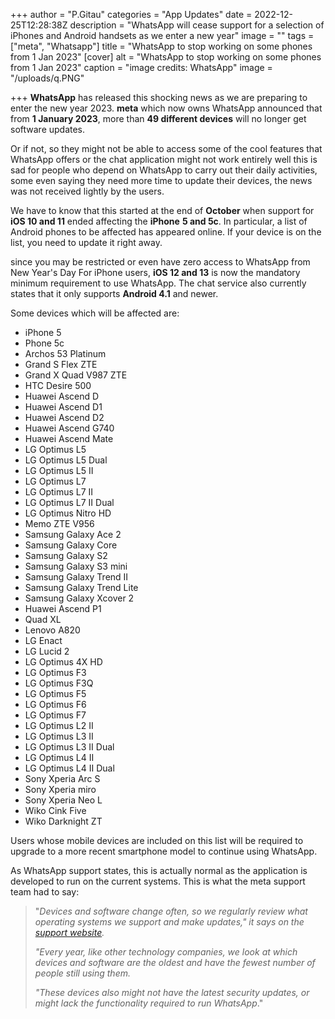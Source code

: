 +++
author = "P.Gitau"
categories = "App Updates"
date = 2022-12-25T12:28:38Z
description = "WhatsApp will cease support for a selection of iPhones and Android handsets as we enter a new year"
image = ""
tags = ["meta", "Whatsapp"]
title = "WhatsApp to stop working on some phones from 1 Jan 2023"
[cover]
alt = "WhatsApp to stop working on some phones from 1 Jan 2023"
caption = "image credits: WhatsApp"
image = "/uploads/q.PNG"

+++
**WhatsApp** has released this shocking news as we are preparing to enter the new year 2023. **meta** which now owns WhatsApp announced that from **1 January 2023**, more than **49 different devices** will no longer get software updates.

Or if not, so they might not be able to access some of the cool features that WhatsApp offers or the chat application might not work entirely well this is sad for people who depend on WhatsApp to carry out their daily activities, some even saying they need more time to update their devices, the news was not received lightly by the users.

We have to know that this started at the end of **October** when support for **iOS 10 and 11** ended affecting the **iPhone** **5 and 5c**. In particular, a list of Android phones to be affected has appeared online. If your device is on the list, you need to update it right away.

since you may be restricted or even have zero access to WhatsApp from New Year's Day For iPhone users, **iOS 12 and 13** is now the mandatory minimum requirement to use WhatsApp. The chat service also currently states that it only supports **Android 4.1** and newer.

Some devices which will be affected are:

* iPhone 5
* Phone 5c
* Archos 53 Platinum
* Grand S Flex ZTE
* Grand X Quad V987 ZTE
* HTC Desire 500
* Huawei Ascend D
* Huawei Ascend D1
* Huawei Ascend D2
* Huawei Ascend G740
* Huawei Ascend Mate
* LG Optimus L5
* LG Optimus L5 Dual
* LG Optimus L5 II
* LG Optimus L7
* LG Optimus L7 II
* LG Optimus L7 II Dual
* LG Optimus Nitro HD
* Memo ZTE V956
* Samsung Galaxy Ace 2
* Samsung Galaxy Core
* Samsung Galaxy S2
* Samsung Galaxy S3 mini
* Samsung Galaxy Trend II
* Samsung Galaxy Trend Lite
* Samsung Galaxy Xcover 2
* Huawei Ascend P1
* Quad XL
* Lenovo A820
* LG Enact
* LG Lucid 2
* LG Optimus 4X HD
* LG Optimus F3
* LG Optimus F3Q
* LG Optimus F5
* LG Optimus F6
* LG Optimus F7
* LG Optimus L2 II
* LG Optimus L3 II
* LG Optimus L3 II Dual
* LG Optimus L4 II
* LG Optimus L4 II Dual
* Sony Xperia Arc S
* Sony Xperia miro
* Sony Xperia Neo L
* Wiko Cink Five
* Wiko Darknight ZT

Users whose mobile devices are included on this list will be required to upgrade to a more recent smartphone model to continue using WhatsApp.

As WhatsApp support states, this is actually normal as the application is developed to run on the current systems. This is what the meta support team had to say:

> "_Devices and software change often, so we regularly review what operating systems we support and make updates," it says on the_ [_support website_](https://faq.whatsapp.com/1150261202542208/?helpref=hc_fnav)_._
>
> _"Every year, like other technology companies, we look at which devices and software are the oldest and have the fewest number of people still using them._
>
> _"These devices also might not have the latest security updates, or might lack the functionality required to run WhatsApp_."